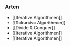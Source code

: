 ### Arten
+ [[Iterative Algorithmen]]
+ [[Rekursive Algorithmen]]
+ [[Divide & Conquer]]
+ [[Iterative Algorithmen]]
+ [[Iterative Algorithmen]]
